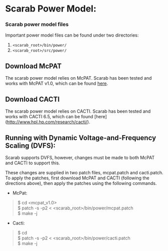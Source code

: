 # Scarab Power Model:


### Scarab power model files
Important power model files can be found under two directories:

1. ```<scarab_root>/bin/power/```  
2. ```<scarab_root>/src/power/```


## Download McPAT
The scarab power model relies on McPAT. Scarab has been tested and works with McPAT v1.0, which
can be found [here](http://www.hpl.hp.com/research/mcpat/).

## Download CACTI
The scarab power model relies on CACTI. Scarab has been tested and works with CACTI 6.5, which
can be found [here]
(http://www.hpl.hp.com/research/cacti/).

## Running with Dynamic Voltage-and-Frequency Scaling (DVFS):
Scarab supports DVFS, however, changes must be made to both McPAT and CACTI to
support this.

These changes are supplied in two patch files, mcpat.patch and cacti.patch. To apply the patches, first download McPAT and CACTI (following the directions above), then apply the patches using the following commands.

* McPat: 
 
>$ cd <mcpat_v1.0>  
>$ patch -s -p2 < <scarab\_root>/bin/power/mcpat.patch  
>$ make -j

* Cacti: 
 
>$ cd <cacti65>  
>$ patch -s -p2 < <scarab\_root>/bin/power/cacti.patch  
>$ make -j
